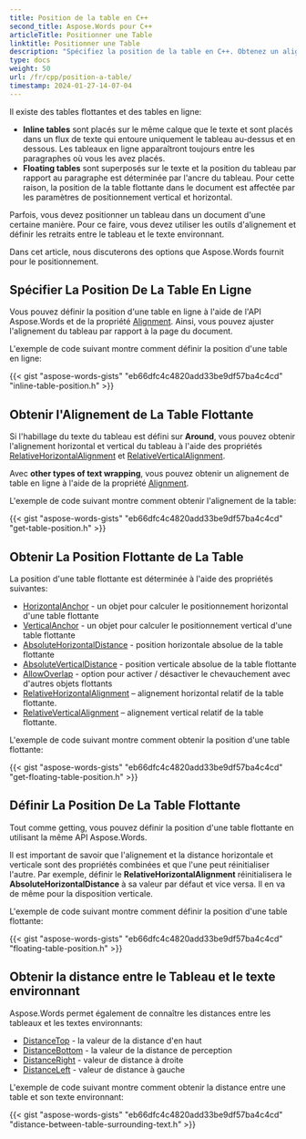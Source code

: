 ```yaml
---
title: Position de la table en C++
second_title: Aspose.Words pour C++
articleTitle: Positionner une Table
linktitle: Positionner une Table
description: "Spécifiez la position de la table en C++. Obtenez un alignement de table, obtenez et définissez la position de la table flottante en utilisant C++."
type: docs
weight: 50
url: /fr/cpp/position-a-table/
timestamp: 2024-01-27-14-07-04
---
```


Il existe des tables flottantes et des tables en ligne:

* **Inline tables** sont placés sur le même calque que le texte et sont placés dans un flux de texte qui entoure uniquement le tableau au-dessus et en dessous. Les tableaux en ligne apparaîtront toujours entre les paragraphes où vous les avez placés.
* **Floating tables** sont superposés sur le texte et la position du tableau par rapport au paragraphe est déterminée par l'ancre du tableau. Pour cette raison, la position de la table flottante dans le document est affectée par les paramètres de positionnement vertical et horizontal.

Parfois, vous devez positionner un tableau dans un document d'une certaine manière. Pour ce faire, vous devez utiliser les outils d'alignement et définir les retraits entre le tableau et le texte environnant.

Dans cet article, nous discuterons des options que Aspose.Words fournit pour le positionnement.

## Spécifier La Position De La Table En Ligne

Vous pouvez définir la position d'une table en ligne à l'aide de l'API Aspose.Words et de la propriété [Alignment](https://reference.aspose.com/words/cpp/aspose.words.tables/table/get_alignment/). Ainsi, vous pouvez ajuster l'alignement du tableau par rapport à la page du document.

L'exemple de code suivant montre comment définir la position d'une table en ligne:

{{< gist "aspose-words-gists" "eb66dfc4c4820add33be9df57ba4c4cd" "inline-table-position.h" >}}

## Obtenir l'Alignement de La Table Flottante

Si l'habillage du texte du tableau est défini sur **Around**, vous pouvez obtenir l'alignement horizontal et vertical du tableau à l'aide des propriétés [RelativeHorizontalAlignment](https://reference.aspose.com/words/cpp/aspose.words.tables/table/get_relativehorizontalalignment/) et [RelativeVerticalAlignment](https://reference.aspose.com/words/cpp/aspose.words.tables/table/get_relativeverticalalignment/).

Avec **other types of text wrapping**, vous pouvez obtenir un alignement de table en ligne à l'aide de la propriété [Alignment](https://reference.aspose.com/words/cpp/aspose.words.tables/table/get_alignment/).

L'exemple de code suivant montre comment obtenir l'alignement de la table:

{{< gist "aspose-words-gists" "eb66dfc4c4820add33be9df57ba4c4cd" "get-table-position.h" >}}

## Obtenir La Position Flottante de La Table

 La position d'une table flottante est déterminée à l'aide des propriétés suivantes:

* [HorizontalAnchor](https://reference.aspose.com/words/cpp/aspose.words.tables/table/get_horizontalanchor/) - un objet pour calculer le positionnement horizontal d'une table flottante
* [VerticalAnchor](https://reference.aspose.com/words/cpp/aspose.words.tables/table/get_verticalanchor/) - un objet pour calculer le positionnement vertical d'une table flottante
* [AbsoluteHorizontalDistance](https://reference.aspose.com/words/cpp/aspose.words.tables/table/get_absolutehorizontaldistance/) - position horizontale absolue de la table flottante
* [AbsoluteVerticalDistance](https://reference.aspose.com/words/cpp/aspose.words.tables/table/get_absoluteverticaldistance/) - position verticale absolue de la table flottante
* [AllowOverlap](https://reference.aspose.com/words/cpp/aspose.words.tables/table/get_allowoverlap/) - option pour activer / désactiver le chevauchement avec d'autres objets flottants
* [RelativeHorizontalAlignment](https://reference.aspose.com/words/cpp/aspose.words.tables/table/get_relativehorizontalalignment/) – alignement horizontal relatif de la table flottante.
* [RelativeVerticalAlignment](https://reference.aspose.com/words/cpp/aspose.words.tables/table/get_relativeverticalalignment/) – alignement vertical relatif de la table flottante.

L'exemple de code suivant montre comment obtenir la position d'une table flottante:

{{< gist "aspose-words-gists" "eb66dfc4c4820add33be9df57ba4c4cd" "get-floating-table-position.h" >}}

## Définir La Position De La Table Flottante

Tout comme getting, vous pouvez définir la position d'une table flottante en utilisant la même API Aspose.Words.

Il est important de savoir que l'alignement et la distance horizontale et verticale sont des propriétés combinées et que l'une peut réinitialiser l'autre. Par exemple, définir le **RelativeHorizontalAlignment** réinitialisera le **AbsoluteHorizontalDistance** à sa valeur par défaut et vice versa. Il en va de même pour la disposition verticale.

L'exemple de code suivant montre comment définir la position d'une table flottante:

{{< gist "aspose-words-gists" "eb66dfc4c4820add33be9df57ba4c4cd" "floating-table-position.h" >}}

## Obtenir la distance entre le Tableau et le texte environnant

Aspose.Words permet également de connaître les distances entre les tableaux et les textes environnants:

- [DistanceTop](https://reference.aspose.com/words/cpp/aspose.words.tables/table/get_distancetop/) - la valeur de la distance d'en haut
- [DistanceBottom](https://reference.aspose.com/words/cpp/aspose.words.tables/table/get_distancebottom/) - la valeur de la distance de perception
- [DistanceRight](https://reference.aspose.com/words/cpp/aspose.words.tables/table/get_distanceright/) - valeur de distance à droite
- [DistanceLeft](https://reference.aspose.com/words/cpp/aspose.words.tables/table/get_distanceleft/) - valeur de distance à gauche

L'exemple de code suivant montre comment obtenir la distance entre une table et son texte environnant:

{{< gist "aspose-words-gists" "eb66dfc4c4820add33be9df57ba4c4cd" "distance-between-table-surrounding-text.h" >}}
